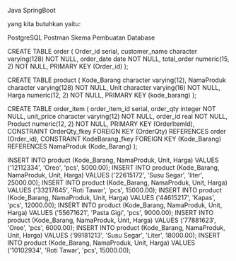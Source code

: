 Java SpringBoot

yang kita butuhkan yaitu:

PostgreSQL
Postman
Skema Pembuatan Database

CREATE TABLE order 
( 
	Order_id serial, 
	customer_name character varying(128) NOT NULL,
	order_date date NOT NULL, 
	total_order numeric(15, 2) NOT NULL, 
	PRIMARY KEY (Order_id) 
);

CREATE TABLE product 
( 
	Kode_Barang character varying(12), 
	NamaProduk character varying(128) NOT NULL, 
	Unit character varying(16) NOT NULL, 
	Harga numeric(12, 2) NOT NULL, 
	PRIMARY KEY (kode_barang) 
);

CREATE TABLE order_item 
( 
	order_item_id serial, 
	order_qty integer NOT NULL, 
	unit_price character varying(12) NOT NULL, 
	order_id real NOT NULL, 
	Product numeric(12, 2) NOT NULL, 
	PRIMARY KEY (OrderItemId), 
	CONSTRAINT OrderQty_fkey FOREIGN KEY (OrderQty) 
	REFERENCES order (Order_id), 
	CONSTRAINT KodeBarang_fkey FOREIGN KEY (Kode_Barang) 
	REFERENCES NamaProduk (Kode_Barang) 
);

INSERT INTO product (Kode_Barang, NamaProduk, Unit, Harga) VALUES ('12112334', 'Oreo', 'pcs', 5000.00); 
INSERT INTO product (Kode_Barang, NamaProduk, Unit, Harga) VALUES ('22615172', 'Susu Segar', 'liter', 25000.00); 
INSERT INTO product (Kode_Barang, NamaProduk, Unit, Harga) VALUES ('33217645', 'Roti Tawar', 'pcs', 15000.00); 
INSERT INTO product (Kode_Barang, NamaProduk, Unit, Harga) VALUES ('44615217', 'Kapas', 'pcs', 12000.00); 
INSERT INTO product (Kode_Barang, NamaProduk, Unit, Harga) VALUES ('55671621', 'Pasta Gigi', 'pcs', 9000.00); 
INSERT INTO product (Kode_Barang, NamaProduk, Unit, Harga) VALUES ('77881623', 'Oroe', 'pcs', 6000.00); 
INSERT INTO product (Kode_Barang, NamaProduk, Unit, Harga) VALUES ('99181213', 'Susu Segar', 'Liter', 18000.00); 
INSERT INTO product (Kode_Barang, NamaProduk, Unit, Harga) VALUES ('10102934', 'Roti Tawar', 'pcs', 15000.00);
